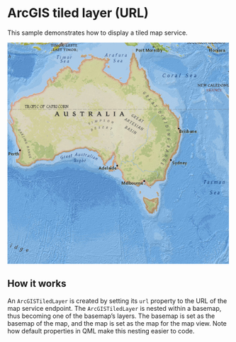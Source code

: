 # ArcGIS tiled layer (URL)

This sample demonstrates how to display a tiled map service.

![](screenshot.png)

## How it works

An `ArcGISTiledLayer` is created by setting its `url` property to the
URL of the map service endpoint. The `ArcGISTiledLayer` is nested within
a basemap, thus becoming one of the basemap’s layers. The basemap is set
as the basemap of the map, and the map is set as the map for the map
view. Note how default properties in QML make this nesting easier to
code.
